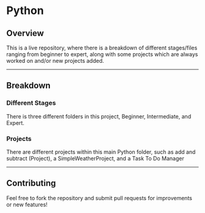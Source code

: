 # Python
## Overview
This is a live repository, where there is a breakdown of different stages/files ranging from beginner to expert, along with some projects which are always worked on and/or new projects added.

--- 

## Breakdown
### Different Stages
There is three different folders in this project, Beginner, Intermediate, and Expert. 

### Projects
There are different projects within this main Python folder, such as add and subtract (Project), a SimpleWeatherProject, and a Task To Do Manager

---

## Contributing
Feel free to fork the repository and submit pull requests for improvements or new features! 
